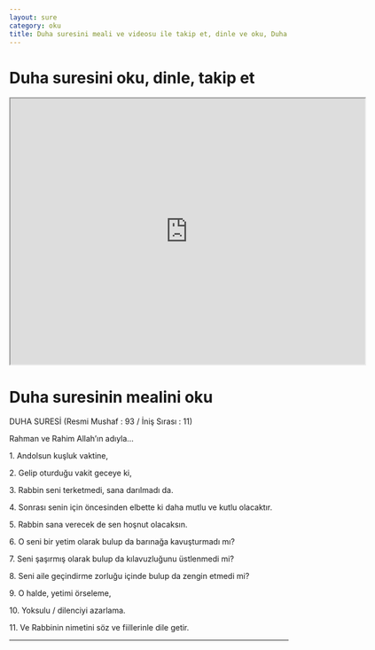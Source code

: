 ```yaml
---
layout: sure
category: oku
title: Duha suresini meali ve videosu ile takip et, dinle ve oku, Duha dinle, Duha meali.
---
```


<div class="container">
  <div class="row">
    <div class="col-lg-12">
      <h1>Duha suresini oku, dinle, takip et</h1>
      <div class="div-youtube-embed">
        <iframe width="640" height="480" src="https://www.youtube.com/embed/">frameborder="0" allowfullscreen></iframe>
      </div>
    </div>
  </div>

  <div class="row">
    <div class="col-lg-12">
      <h1>Duha suresinin mealini oku</h1>
      <div><p></p><p></p><p>DUHA SURESİ (Resmi Mushaf : 93 / İniş Sırası : 11)</p><p>Rahman ve Rahim Allah’ın adıyla…</p><p></p><p></p><p>1. Andolsun kuşluk vaktine,</p><p></p><p></p><p>2. Gelip oturduğu vakit geceye ki,</p><p></p><p></p><p>3. Rabbin seni terketmedi, sana darılmadı da.</p><p></p><p></p><p>4. Sonrası senin için öncesinden elbette ki daha mutlu ve kutlu olacaktır.</p><p></p><p></p><p>5. Rabbin sana verecek de sen hoşnut olacaksın.</p><p></p><p></p><p>6. O seni bir yetim olarak bulup da barınağa kavuşturmadı mı?</p><p></p><p></p><p>7. Seni şaşırmış olarak bulup da kılavuzluğunu üstlenmedi mi?</p><p></p><p></p><p>8. Seni aile geçindirme zorluğu içinde bulup da zengin etmedi mi?</p><p></p><p></p><p>9. O halde, yetimi örseleme,</p><p></p><p></p><p>10. Yoksulu / dilenciyi azarlama.</p><p></p><p></p><p>11. Ve Rabbinin nimetini söz ve fiillerinle dile getir.</p><p></p><p></p></div>
    </div>
  </div>
</div>
<hr />